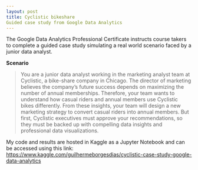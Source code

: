 ```yaml
---
layout: post
title: Cyclistic bikeshare
Guided case study from Google Data Analytics
---
```


The Google Data Analytics Professional Certificate instructs course takers to complete a guided case study simulating a real world scenario faced by a junior data analyst.

**Scenario**

> You are a junior data analyst working in the marketing analyst team at Cyclistic, a bike-share company in Chicago. The director of marketing believes the company’s future success depends on maximizing the number of annual memberships. Therefore, your team wants to understand how casual riders and annual members use Cyclistic bikes differently. From these insights, your team will design a new marketing strategy to convert casual riders into annual members. But first, Cyclistic executives must approve your recommendations, so they must be backed up with compelling data insights and professional data visualizations.

My code and results are hosted in Kaggle as a Jupyter Notebook and can be accessed using this link:
https://www.kaggle.com/guilhermeborgesdias/cyclistic-case-study-google-data-analytics
